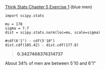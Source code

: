 [Think Stats Chapter 5 Exercise 1](http://greenteapress.com/thinkstats2/html/thinkstats2006.html#toc50) (blue men)

```
import scipy.stats

mu = 178
sigma = 7.7
dist = scipy.stats.norm(loc=mu, scale=sigma)

#cdf(6'1") - cdf(5'10")
dist.cdf(185.42) - dist.cdf(177.8)
```
> **0.3427468376314737**

About 34% of men are between 5'10 and 6'1"